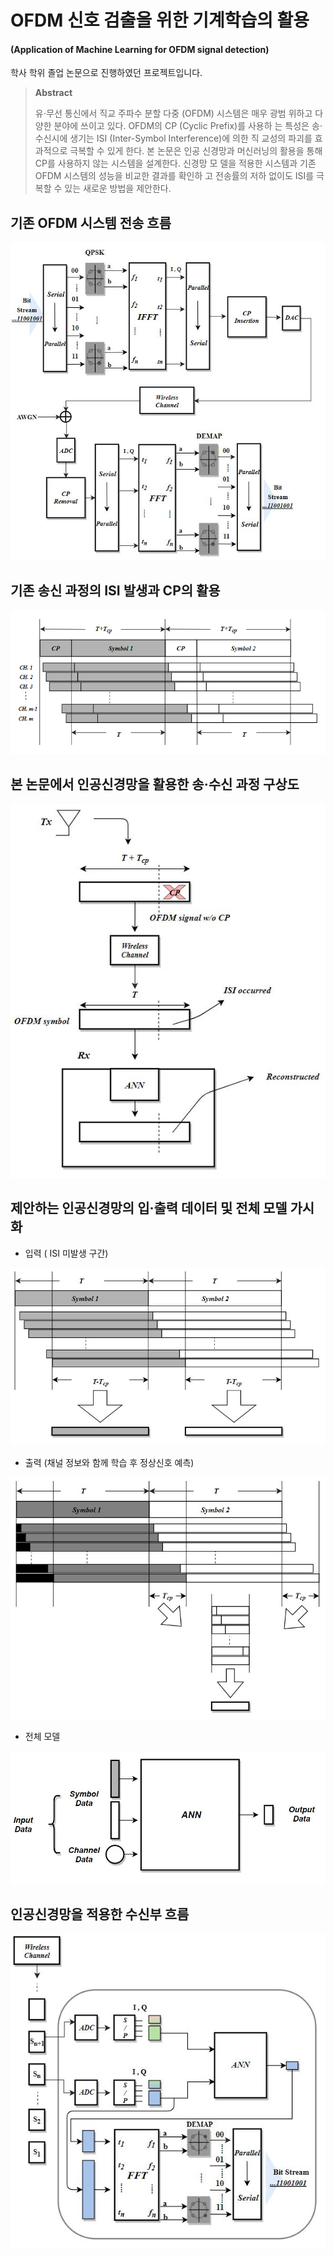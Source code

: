 # OFDM 신호 검출을 위한 기계학습의 활용

#### (Application of Machine Learning for OFDM signal detection)

학사 학위 졸업 논문으로 진행하였던 프로젝트입니다.

 

> __Abstract__ 
>
> 유⋅무선 통신에서 직교 주파수 분할 다중 (OFDM) 시스템은 매우 광범 위하고 다양한 분야에 쓰이고 있다. OFDM의 CP (Cyclic Prefix)를 사용하 는 특성은 송⋅수신시에 생기는 ISI (Inter-Symbol Interference)에 의한 직 교성의 파괴를 효과적으로 극복할 수 있게 한다. 본 논문은 인공 신경망과 머신러닝의 활용을 통해 CP를 사용하지 않는 시스템을 설계한다. 신경망 모 델을 적용한 시스템과 기존 OFDM 시스템의 성능을 비교한 결과를 확인하 고 전송률의 저하 없이도 ISI를 극복할 수 있는 새로운 방법을 제안한다.



## 기존 OFDM 시스템 전송 흐름

![ofdm_flow](./assets/ofdm_flow.png)

## 기존 송신 과정의 ISI 발생과 CP의 활용 

![cp](./assets/cp.png) 

## 본 논문에서 인공신경망을 활용한 송·수신 과정 구상도

![idea](./assets/idea.png)

## 제안하는 인공신경망의 입·출력 데이터 및 전체 모델 가시화

- 입력 ( ISI 미발생 구간)

![input](./assets/input.png)

- 출력 (채널 정보와 함께 학습 후 정상신호 예측)

![output](./assets/output.png)

- 전체 모델

![NN](./assets/NN_model_IO.png)

## 인공신경망을 적용한 수신부 흐름

![ofdm_flow_ml](./assets/ofdm_flow_ml.png)










